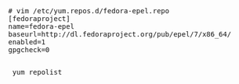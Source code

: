 <pre>
# vim /etc/yum.repos.d/fedora-epel.repo
[fedoraproject]
name=fedora-epel
baseurl=http://dl.fedoraproject.org/pub/epel/7/x86_64/
enabled=1
gpgcheck=0

<pre> yum repolist </pre>

	
